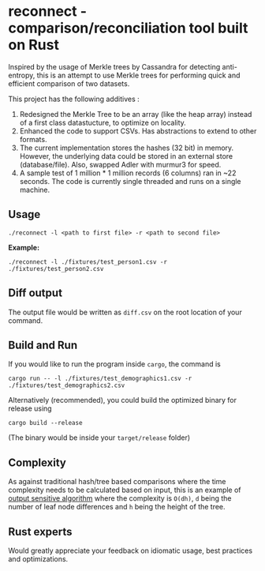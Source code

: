 # reconnect - comparison/reconciliation tool built on Rust

Inspired by the usage of Merkle trees by Cassandra for detecting anti-entropy, this is an attempt to use Merkle trees for performing quick and efficient comparison of two datasets.  

This project has the following additives :

1. Redesigned the Merkle Tree to be an array (like the heap array) instead of a first class datastucture, to optimize on locality.
2. Enhanced the code to support CSVs. Has abstractions to extend to other formats.
3. The current implementation stores the hashes (32 bit) in memory.  However, the underlying data could be stored in an external store (database/file). Also, swapped Adler with murmur3 for speed.
4. A sample test of 1 million * 1 million records (6 columns) ran in ~22 seconds. The code is currently single threaded and runs on a single machine.  

## Usage

```
./reconnect -l <path to first file> -r <path to second file>
```

**Example:**
```
./reconnect -l ./fixtures/test_person1.csv -r ./fixtures/test_person2.csv
```

## Diff output

The output file would be written as `diff.csv` on the root location of your command.

## Build and Run
If you would like to run the program inside `cargo`, the command is 

```
cargo run -- -l ./fixtures/test_demographics1.csv -r ./fixtures/test_demographics2.csv
```

Alternatively (recommended), you could build the optimized binary for release using

```
cargo build --release 
```
(The binary would be inside your `target/release` folder)

## Complexity

As against traditional hash/tree based comparisons where the time complexity needs to be calculated based on input, this is an example of [output sensitive algorithm](https://en.wikipedia.org/wiki/Output-sensitive_algorithm) where the complexity is `O(dh)`, `d` being the number of leaf node differences and `h` being the height of the tree.

## Rust experts

Would greatly appreciate your feedback on idiomatic usage, best practices and optimizations.
